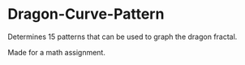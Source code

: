 # Dragon-Curve-Pattern
Determines 15 patterns that can be used to graph the dragon fractal.

Made for a math assignment.

